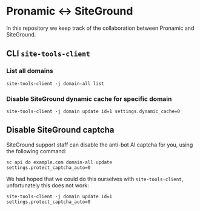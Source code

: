 # Pronamic ↔️ SiteGround

In this repository we keep track of the collaboration between Pronamic and SiteGround.

## CLI `site-tools-client`

### List all domains

```
site-tools-client -j domain-all list
```

### Disable SiteGround dynamic cache for specific domain

```
site-tools-client -j domain update id=1 settings.dynamic_cache=0
```

## Disable SiteGround captcha

SiteGround support staff can disable the anti-bot AI captcha for you, using the following command:

```
sc api do example.com domain-all update settings.protect_captcha_auto=0
```

We had hoped that we could do this ourselves with `site-tools-client`, unfortunately this does not work:

```
site-tools-client -j domain update id=1 settings.protect_captcha_auto=0
```
